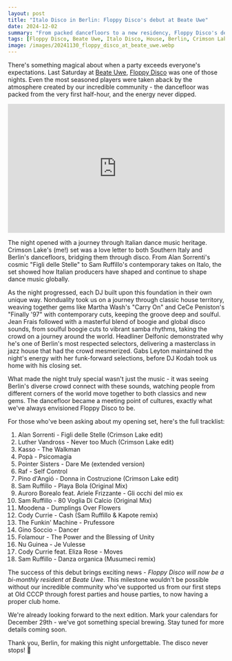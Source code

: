```yaml
---
layout: post
title: "Italo Disco in Berlin: Floppy Disco's debut at Beate Uwe"
date: 2024-12-02
summary: "From packed dancefloors to a new residency, Floppy Disco's debut at Beate Uwe marked a special night where Italian disco heritage met Berlin's club culture."
tags: [Floppy Disco, Beate Uwe, Italo Disco, House, Berlin, Crimson Lake, DJ, Music]
image: /images/20241130_floppy_disco_at_beate_uwe.webp
---
```


There's something magical about when a party exceeds everyone's expectations. Last Saturday at [Beate Uwe](https://ra.co/events/2020543), [Floppy Disco](https://floppydisco.live) was one of those nights. Even the most seasoned players were taken aback by the atmosphere created by our incredible community - the dancefloor was packed from the very first half-hour, and the energy never dipped.

<iframe width="100%" height="300" scrolling="no" frameborder="no" allow="autoplay" src="https://w.soundcloud.com/player/?url=https%3A//api.soundcloud.com/tracks/1971768691&color=%23ff5500&auto_play=false&hide_related=false&show_comments=true&show_user=true&show_reposts=false&show_teaser=true&visual=true"></iframe>

The night opened with a journey through Italian dance music heritage. Crimson Lake's (me!) set was a love letter to both Southern Italy and Berlin's dancefloors, bridging them through disco. From Alan Sorrenti's cosmic "Figli delle Stelle" to Sam Ruffillo's contemporary takes on Italo, the set showed how Italian producers have shaped and continue to shape dance music globally.

As the night progressed, each DJ built upon this foundation in their own unique way. Nonduality took us on a journey through classic house territory, weaving together gems like Martha Wash's "Carry On" and CeCe Peniston's "Finally '97" with contemporary cuts, keeping the groove deep and soulful. Jean Frais followed with a masterful blend of boogie and global disco sounds, from soulful boogie cuts to vibrant samba rhythms, taking the crowd on a journey around the world. Headliner Delfonic demonstrated why he's one of Berlin's most respected selectors, delivering a masterclass in jazz house that had the crowd mesmerized. Gabs Leyton maintained the night's energy with her funk-forward selections, before DJ Kodah took us home with his closing set.

What made the night truly special wasn't just the music - it was seeing Berlin's diverse crowd connect with these sounds, watching people from different corners of the world move together to both classics and new gems. The dancefloor became a meeting point of cultures, exactly what we've always envisioned Floppy Disco to be.

For those who've been asking about my opening set, here's the full tracklist:

1. Alan Sorrenti - Figli delle Stelle (Crimson Lake edit)
2. Luther Vandross - Never too Much (Crimson Lake edit)
3. Kasso - The Walkman
4. Popà - Psicomagia
5. Pointer Sisters - Dare Me (extended version)
6. Raf - Self Control
7. Pino d'Angió - Donna in Costruzione (Crimson Lake edit)
8. Sam Ruffillo - Playa Bola (Original Mix)
9. Auroro Borealo feat. Ariele Frizzante - Gli occhi del mio ex
10. Sam Ruffillo - 80 Voglia Di Calcio (Original Mix)
11. Moodena - Dumplings Over Flowers
12. Cody Currie - Cash (Sam Ruffillo & Kapote remix)
13. The Funkin' Machine - Prufessore
14. Gino Soccio - Dancer
15. Folamour - The Power and the Blessing of Unity
16. Nu Guinea - Je Vulesse
17. Cody Currie feat. Eliza Rose - Moves
18. Sam Ruffillo - Danza organica (Musumeci remix)

The success of this debut brings exciting news - *Floppy Disco will now be a bi-monthly resident at Beate Uwe*. This milestone wouldn't be possible without our incredible community who've supported us from our first steps at Old CCCP through forest parties and house parties, to now having a proper club home.

We're already looking forward to the next edition. Mark your calendars for December 29th - we've got something special brewing. Stay tuned for more details coming soon.

Thank you, Berlin, for making this night unforgettable. The disco never stops! 💫
